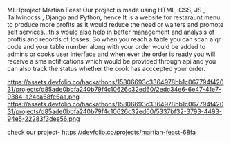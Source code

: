 MLHproject
Martian Feast Our project is made using HTML, CSS, JS , Tailwindcss , Django and Python, hence It is a website for restaraunt menu to produce more 
profits as it would reduce the need or waiters and promote self services...this would also help in better management and analysis of proftis and records of 
losses. So when you reach a table you can scan a qr code and your table number along with your order would be added to admins or cooks user interface
and when ever the order is ready you will receive a sms notifications which would be provided through api and you can also track the status whether 
the cook has acccepted your order.

https://assets.devfolio.co/hackathons/15806693c3364978bb1c067794f42031/projects/d85ade0bbfa240b79f4c10626c32ed60/2edc34e6-6e47-41e7-9384-a24ca68fe6aa.png
https://assets.devfolio.co/hackathons/15806693c3364978bb1c067794f42031/projects/d85ade0bbfa240b79f4c10626c32ed60/5337bf32-3793-4493-94e5-22283f3dee56.png


check our project-
https://devfolio.co/projects/martian-feast-68fa
